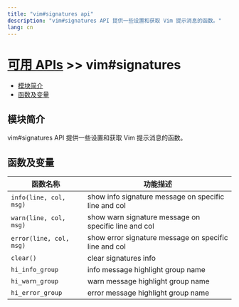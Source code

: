 ```yaml
---
title: "vim#signatures api"
description: "vim#signatures API 提供一些设置和获取 Vim 提示消息的函数。"
lang: cn
---
```


# [可用 APIs](../../) >> vim#signatures

<!-- vim-markdown-toc GFM -->

- [模块简介](#模块简介)
- [函数及变量](#函数及变量)

<!-- vim-markdown-toc -->

## 模块简介

vim#signatures API 提供一些设置和获取 Vim 提示消息的函数。

## 函数及变量

| 函数名称                | 功能描述                                              |
| ----------------------- | ----------------------------------------------------- |
| `info(line, col, msg)`  | show info signature message on specific line and col  |
| `warn(line, col, msg)`  | show warn signature message on specific line and col  |
| `error(line, col, msg)` | show error signature message on specific line and col |
| `clear()`               | clear signatures info                                 |
| `hi_info_group`         | info message highlight group name                     |
| `hi_warn_group`         | warn message highlight group name                     |
| `hi_error_group`        | error message highlight group name                    |
